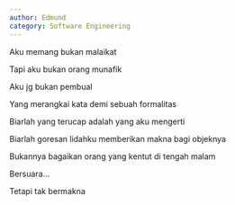 ```yaml
---
author: Edmund
category: Software Engineering
---
```


Aku memang bukan malaikat

Tapi aku bukan orang munafik

Aku jg bukan pembual

Yang merangkai kata demi sebuah formalitas

Biarlah yang terucap adalah yang aku mengerti

Biarlah goresan lidahku memberikan makna bagi objeknya

Bukannya bagaikan orang yang kentut di tengah malam

Bersuara…

Tetapi tak bermakna